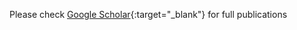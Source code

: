 <!-- ---
title: "Engineering of the resistive switching properties in V2O5 thin film by atomic structural transition: Experiment and theory"
collection: publications
permalink: /publication/2018-01-01-Engineering-of-the-resistive-switching-properties-in-V2O5-thin-film-by-atomic-structural-transition-Experiment-and-theory
date: 2018-01-01
venue: 'Journal of Applied Physics'
citation: ' Zhenni Wan,  Hashem Mohammad,  Yunqi Zhao,  Cong Yu,  Robert Darling,  MP Anantram, &quot;Engineering of the resistive switching properties in V2O5 thin film by atomic structural transition: Experiment and theory.&quot; Journal of Applied Physics, 2018.'
--- -->

Please check [Google Scholar](https://scholar.google.com/scholar?q=Engineering+of+the+resistive+switching+properties+in+V2O5+thin+film+by+atomic+structural+transition:+Experiment+and+theory){:target="_blank"} for full publications